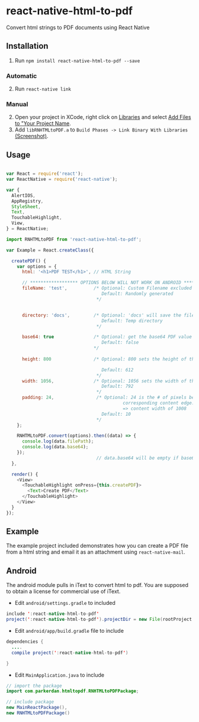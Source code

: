 # react-native-html-to-pdf

Convert html strings to PDF documents using React Native

## Installation

1. Run `npm install react-native-html-to-pdf --save`

### Automatic

2. Run `react-native link`

### Manual

2. Open your project in XCode, right click on [Libraries](http://url.brentvatne.ca/jQp8) and select [Add Files to "Your Project Name](http://url.brentvatne.ca/1gqUD).
3. Add `libRNHTMLtoPDF.a` to `Build Phases -> Link Binary With Libraries`
   [(Screenshot)](http://url.brentvatne.ca/17Xfe).

## Usage
```javascript

var React = require('react');
var ReactNative = require('react-native');

var {
  AlertIOS,
  AppRegistry,
  StyleSheet,
  Text,
  TouchableHighlight,
  View,
} = ReactNative;

import RNHTMLtoPDF from 'react-native-html-to-pdf';

var Example = React.createClass({

  createPDF() {
    var options = {
      html: '<h1>PDF TEST</h1>', // HTML String

      // ****************** OPTIONS BELOW WILL NOT WORK ON ANDROID **************                              
      fileName: 'test',          /* Optional: Custom Filename excluded extention
                                    Default: Randomly generated
                                  */


      directory: 'docs',         /* Optional: 'docs' will save the file in the `Documents`
                                    Default: Temp directory
                                  */

      base64: true               /* Optional: get the base64 PDF value
                                    Default: false
                                 */
                                 
      height: 800                /* Optional: 800 sets the height of the DOCUMENT that will be produced

                                    Default: 612
                                  */
      width: 1056,               /* Optional: 1056 sets the width of the DOCUMENT that will produced
                                    Default: 792
                                  */
      padding: 24,                /* Optional: 24 is the # of pixels between the outer paper edge and
                                            corresponding content edge.  Example: width of 1056 - 2*padding
                                            => content width of 1008
                                    Default: 10
                                  */
    };

    RNHTMLtoPDF.convert(options).then((data) => {
      console.log(data.filePath);
      console.log(data.base64);
    });
                                  // data.base64 will be empty if base64 is set to false
  },

  render() {
    <View>
      <TouchableHighlight onPress={this.createPDF}>
        <Text>Create PDF</Text>
      </TouchableHighlight>
    </View>
  }
});
```

## Example
The example project included demonstrates how you can create a PDF file from a html string and email it as an attachment using `react-native-mail`.

## Android
The android module pulls in iText to convert html to pdf.  You are supposed to obtain a license for commercial use of iText.

- Edit `android/settings.gradle` to included

```java
include ':react-native-html-to-pdf'
project(':react-native-html-to-pdf').projectDir = new File(rootProject.projectDir,'../node_modules/react-native-html-to-pdf/android')
```

- Edit `android/app/build.gradle` file to include

```java
dependencies {
  ....
  compile project(':react-native-html-to-pdf')

}
```

- Edit `MainApplication.java` to include

```java
// import the package
import com.parkerdan.htmltopdf.RNHTMLtoPDFPackage;

// include package
new MainReactPackage(),
new RNHTMLtoPDFPackage()
```
